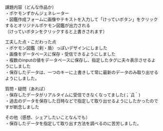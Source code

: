課題内容（どんな作品か）  
・ポケモンずかんジェネレーター  
・図鑑作成フォームに画像やテキストを入力して「けっていボタン」をクリックするとオリジナルポケモン図鑑が出力される  
（けっていボタンをクリックすると上書きされます）  
  
工夫した点・こだわった点  
・ポケモン図鑑（剣・盾）っぽいデザインにしました  
・画像をデータベースに保存・受信できるようにしました  
・複数のinputの値をデータベースに保存し、指定したタグに夫々表示させるようにしました  
・保存したデータは、一つのキーに上書きして常に最新のデータのみ取り出せるようにしました。  
  
質問・疑問（あれば）  
・保存したデータがリアルタイムに受信できなくなってました(；´Д｀)  
・過去のデータを保存した日時などで指定して取り出せるようにしたかったのですが断念しました  
  
その他（感想、シェアしたいことなんでも）  
・保存したデータを指定して取り出す方法を調べるのに苦労しました。  

